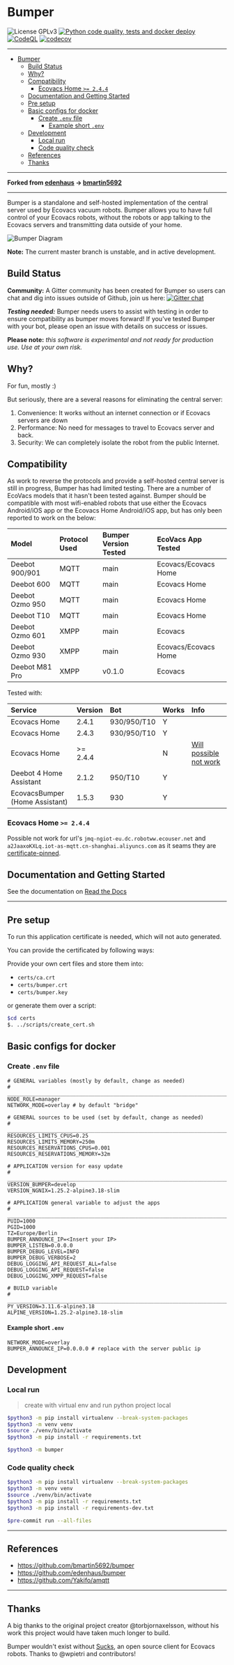 # Bumper

![License GPLv3](https://img.shields.io/github/license/bmartin5692/bumper.svg?color=brightgreen)
[![Python code quality, tests and docker deploy](https://github.com/MVladislav/bumper/actions/workflows/ci.yml/badge.svg)](https://github.com/MVladislav/bumper/actions/workflows/ci.yml)
[![CodeQL](https://github.com/MVladislav/bumper/actions/workflows/codeql-analysis.yml/badge.svg)](https://github.com/MVladislav/bumper/actions/workflows/codeql-analysis.yml)
[![codecov](https://codecov.io/gh/MVladislav/bumper/graph/badge.svg?token=8N89730Z1S)](https://codecov.io/gh/MVladislav/bumper)

---

- [Bumper](#bumper)
  - [Build Status](#build-status)
  - [Why?](#why)
  - [Compatibility](#compatibility)
    - [Ecovacs Home `>= 2.4.4`](#ecovacs-home--244)
  - [Documentation and Getting Started](#documentation-and-getting-started)
  - [Pre setup](#pre-setup)
  - [Basic configs for docker](#basic-configs-for-docker)
    - [Create `.env` file](#create-env-file)
      - [Example short `.env`](#example-short-env)
  - [Development](#development)
    - [Local run](#local-run)
    - [Code quality check](#code-quality-check)
  - [References](#references)
  - [Thanks](#thanks)

---

**Forked from [edenhaus](https://github.com/edenhaus/bumper) -> [bmartin5692](https://github.com/bmartin5692/bumper)**

---

Bumper is a standalone and self-hosted implementation of the central server used by Ecovacs vacuum robots.
Bumper allows you to have full control of your Ecovacs robots,
without the robots or app talking to the Ecovacs servers and transmitting data outside of your home.

![Bumper Diagram](./docs/images/BumperDiagram.png "Bumper Diagram")

**Note:** The current master branch is unstable, and in active development.

## Build Status

**Community:**
A Gitter community has been created for Bumper so users can chat and dig into issues outside of Github, join us here:
[![Gitter chat](https://badges.gitter.im/gitterHQ/gitter.png)](https://gitter.im/ecovacs-bumper/community)

**_Testing needed:_**
Bumper needs users to assist with testing in order to ensure compatibility as bumper moves forward!
If you've tested Bumper with your bot, please open an issue with details on success or issues.

**Please note:**
_this software is experimental and not ready for production use. Use at your own risk._

## Why?

For fun, mostly :)

But seriously, there are a several reasons for eliminating the central server:

1. Convenience: It works without an internet connection or if Ecovacs servers are down
2. Performance: No need for messages to travel to Ecovacs server and back.
3. Security: We can completely isolate the robot from the public Internet.

## Compatibility

As work to reverse the protocols and provide a self-hosted central server is still in progress,
Bumper has had limited testing. There are a number of EcoVacs models that it hasn't been tested against.
Bumper should be compatible with most wifi-enabled robots that use either the Ecovacs Android/iOS app
or the Ecovacs Home Android/iOS app, but has only been reported to work on the below:

| Model           | Protocol Used | Bumper Version Tested | EcoVacs App Tested   |
| :-------------- | :------------ | :-------------------- | :------------------- |
| Deebot 900/901  | MQTT          | main                  | Ecovacs/Ecovacs Home |
| Deebot 600      | MQTT          | main                  | Ecovacs Home         |
| Deebot Ozmo 950 | MQTT          | main                  | Ecovacs Home         |
| Deebot T10      | MQTT          | main                  | Ecovacs Home         |
| Deebot Ozmo 601 | XMPP          | main                  | Ecovacs              |
| Deebot Ozmo 930 | XMPP          | main                  | Ecovacs/Ecovacs Home |
| Deebot M81 Pro  | XMPP          | v0.1.0                | Ecovacs              |

Tested with:

| Service                        | Version  | Bot         | Works | Info                                                                                                   |
| :----------------------------- | :------- | :---------- | :---- | :----------------------------------------------------------------------------------------------------- |
| Ecovacs Home                   | 2.4.1    | 930/950/T10 | Y     |                                                                                                        |
| Ecovacs Home                   | 2.4.3    | 930/950/T10 | Y     |                                                                                                        |
| Ecovacs Home                   | >= 2.4.4 |             | N     | [Will possible not work](https://docs.mitmproxy.org/stable/concepts-certificates/#certificate-pinning) |
| Deebot 4 Home Assistant        | 2.1.2    | 950/T10     | Y     |                                                                                                        |
| EcovacsBumper (Home Assistant) | 1.5.3    | 930         | Y     |                                                                                                        |

### Ecovacs Home `>= 2.4.4`

Possible not work for url's `jmq-ngiot-eu.dc.robotww.ecouser.net` and `a2JaaxoKXLq.iot-as-mqtt.cn-shanghai.aliyuncs.com`
as it seams they are [certificate-pinned](https://docs.mitmproxy.org/stable/concepts-certificates/#certificate-pinning).

## Documentation and Getting Started

See the documentation on [Read the Docs](https://bumper.readthedocs.io)

---

## Pre setup

To run this application certificate is needed, which will not auto generated.

You can provide the certificated by following ways:

Provide your own cert files and store them into:

- `certs/ca.crt`
- `certs/bumper.crt`
- `certs/bumper.key`

or generate them over a script:

```sh
$cd certs
$. ../scripts/create_cert.sh
```

## Basic configs for docker

### Create `.env` file

```env
# GENERAL variables (mostly by default, change as needed)
# ______________________________________________________________________________
NODE_ROLE=manager
NETWORK_MODE=overlay # by default "bridge"

# GENERAL sources to be used (set by default, change as needed)
# ______________________________________________________________________________
RESOURCES_LIMITS_CPUS=0.25
RESOURCES_LIMITS_MEMORY=250m
RESOURCES_RESERVATIONS_CPUS=0.001
RESOURCES_RESERVATIONS_MEMORY=32m

# APPLICATION version for easy update
# ______________________________________________________________________________
VERSION_BUMPER=develop
VERSION_NGNIX=1.25.2-alpine3.18-slim

# APPLICATION general variable to adjust the apps
# ______________________________________________________________________________
PUID=1000
PGID=1000
TZ=Europe/Berlin
BUMPER_ANNOUNCE_IP=<Insert your IP>
BUMPER_LISTEN=0.0.0.0
BUMPER_DEBUG_LEVEL=INFO
BUMPER_DEBUG_VERBOSE=2
DEBUG_LOGGING_API_REQUEST_ALL=false
DEBUG_LOGGING_API_REQUEST=false
DEBUG_LOGGING_XMPP_REQUEST=false

# BUILD variable
# ______________________________________________________________________________
PY_VERSION=3.11.6-alpine3.18
ALPINE_VERSION=1.25.2-alpine3.18-slim
```

#### Example short `.env`

```env
NETWORK_MODE=overlay
BUMPER_ANNOUNCE_IP=0.0.0.0 # replace with the server public ip
```

## Development

### Local run

> create with virtual env and run python project local

```sh
$python3 -m pip install virtualenv --break-system-packages
$python3 -m venv venv
$source ./venv/bin/activate
$python3 -m pip install -r requirements.txt

$python3 -m bumper
```

### Code quality check

```sh
$python3 -m pip install virtualenv --break-system-packages
$python3 -m venv venv
$source ./venv/bin/activate
$python3 -m pip install -r requirements.txt
$python3 -m pip install -r requirements-dev.txt

$pre-commit run --all-files
```

---

## References

- <https://github.com/bmartin5692/bumper>
- <https://github.com/edenhaus/bumper>
- <https://github.com/Yakifo/amqtt>

---

## Thanks

A big thanks to the original project creator @torbjornaxelsson, without his work this project would have taken much longer to build.

Bumper wouldn't exist without [Sucks](https://github.com/wpietri/sucks), an open source client for Ecovacs robots. Thanks to @wpietri and contributors!
